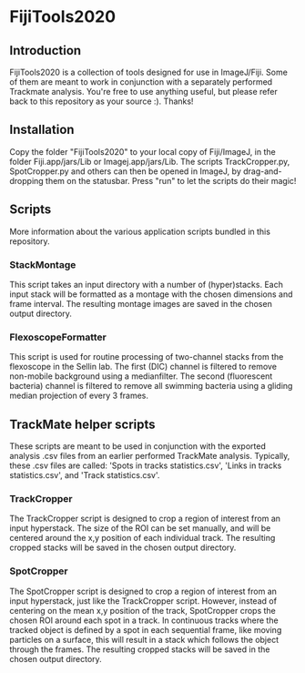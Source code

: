 # FijiTools2020

## Introduction

FijiTools2020 is a collection of tools designed for use in ImageJ/Fiji. Some of them are meant to work in conjunction with a separately performed Trackmate analysis. You're free to use anything useful, but please refer back to this repository as your source :). Thanks!

## Installation

Copy the folder "FijiTools2020" to your local copy of Fiji/ImageJ, in the folder Fiji.app/jars/Lib or Imagej.app/jars/Lib. The scripts TrackCropper.py, SpotCropper.py and others can then be opened in ImageJ, by drag-and-dropping them on the statusbar. Press "run" to let the scripts do their magic!

## Scripts

More information about the various application scripts bundled in this repository.

### StackMontage

This script takes an input directory with a number of (hyper)stacks. Each input stack will be formatted as a montage with the chosen dimensions and frame interval. The resulting montage images are saved in the chosen output directory.

### FlexoscopeFormatter

This script is used for routine processing of two-channel stacks from the flexoscope in the Sellin lab. The first (DIC) channel is filtered to remove non-mobile background using a medianfilter. The second (fluorescent bacteria) channel is filtered to remove all swimming bacteria using a gliding median projection of every 3 frames.

## TrackMate helper scripts

These scripts are meant to be used in conjunction with the exported analysis .csv files from an earlier performed TrackMate analysis. Typically, these .csv files are called: 'Spots in tracks statistics.csv', 'Links in tracks statistics.csv', and 'Track statistics.csv'.

### TrackCropper

The TrackCropper script is designed to crop a region of interest from an input hyperstack. The size of the ROI can be set manually, and will be centered around the x,y position of each individual track. The resulting cropped stacks will be saved in the chosen output directory.

### SpotCropper

The SpotCropper script is designed to crop a region of interest from an input hyperstack, just like the TrackCropper script. However, instead of centering on the mean x,y position of the track, SpotCropper crops the chosen ROI around each spot in a track. In continuous tracks where the tracked object is defined by a spot in each sequential frame, like moving particles on a surface, this will result in a stack which follows the object through the frames. The resulting cropped stacks will be saved in the chosen output directory.


